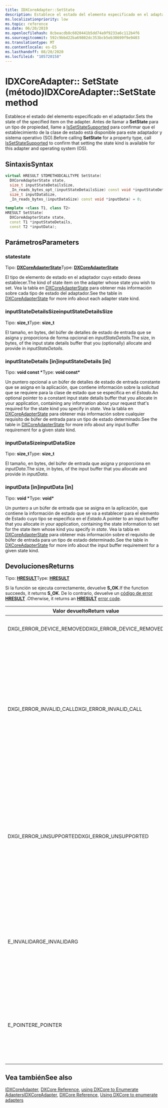```yaml
---
title: IDXCoreAdapter::SetState
description: Establece el estado del elemento especificado en el adaptador.
ms.localizationpriority: low
ms.topic: reference
ms.date: 06/20/2019
ms.openlocfilehash: 8cbeacdb8c6020441b5dd74a9f9233a6c112b4f6
ms.sourcegitcommit: 592c9bbd22ba69802dc353bcb5eb30699f9e9403
ms.translationtype: MT
ms.contentlocale: es-ES
ms.lasthandoff: 08/20/2020
ms.locfileid: "105720158"
---
```

# <a name="idxcoreadaptersetstate-method"></a><span data-ttu-id="2c4d1-103">IDXCoreAdapter:: SetState (método)</span><span class="sxs-lookup"><span data-stu-id="2c4d1-103">IDXCoreAdapter::SetState method</span></span>

<span data-ttu-id="2c4d1-104">Establece el estado del elemento especificado en el adaptador.</span><span class="sxs-lookup"><span data-stu-id="2c4d1-104">Sets the state of the specified item on the adapter.</span></span> <span data-ttu-id="2c4d1-105">Antes de llamar a **SetState** para un tipo de propiedad, llame a [IsSetStateSupported](./nf-dxcore_interface-idxcoreadapter-issetstatesupported.md) para confirmar que el establecimiento de la clase de estado está disponible para este adaptador y sistema operativo (SO).</span><span class="sxs-lookup"><span data-stu-id="2c4d1-105">Before calling **SetState** for a property type, call [IsSetStateSupported](./nf-dxcore_interface-idxcoreadapter-issetstatesupported.md) to confirm that setting the state kind is available for this adapter and operating system (OS).</span></span>

## <a name="syntax"></a><span data-ttu-id="2c4d1-106">Sintaxis</span><span class="sxs-lookup"><span data-stu-id="2c4d1-106">Syntax</span></span>

```cpp
virtual HRESULT STDMETHODCALLTYPE SetState( 
  DXCoreAdapterState state,
  size_t inputStateDetailsSize,
  _In_reads_bytes_opt_(inputStateDetailsSize) const void *inputStateDetails,
  size_t inputDataSize,
  _In_reads_bytes_(inputDataSize) const void *inputData) = 0;

template <class T1, class T2>
HRESULT SetState( 
  DXCoreAdapterState state,
  const T1 *inputStateDetails,
  const T2 *inputData);
```

## <a name="parameters"></a><span data-ttu-id="2c4d1-107">Parámetros</span><span class="sxs-lookup"><span data-stu-id="2c4d1-107">Parameters</span></span>

### <a name="state"></a><span data-ttu-id="2c4d1-108">state</span><span class="sxs-lookup"><span data-stu-id="2c4d1-108">state</span></span>

<span data-ttu-id="2c4d1-109">Tipo: **[DXCoreAdapterState](./ne-dxcore_interface-dxcoreadapterstate.md)**</span><span class="sxs-lookup"><span data-stu-id="2c4d1-109">Type: **[DXCoreAdapterState](./ne-dxcore_interface-dxcoreadapterstate.md)**</span></span>

<span data-ttu-id="2c4d1-110">El tipo de elemento de estado en el adaptador cuyo estado desea establecer.</span><span class="sxs-lookup"><span data-stu-id="2c4d1-110">The kind of state item on the adapter whose state you wish to set.</span></span> <span data-ttu-id="2c4d1-111">Vea la tabla en [DXCoreAdapterState](./ne-dxcore_interface-dxcoreadapterstate.md) para obtener más información sobre cada tipo de estado del adaptador.</span><span class="sxs-lookup"><span data-stu-id="2c4d1-111">See the table in [DXCoreAdapterState](./ne-dxcore_interface-dxcoreadapterstate.md) for more info about each adapter state kind.</span></span>

### <a name="inputstatedetailssize"></a><span data-ttu-id="2c4d1-112">inputStateDetailsSize</span><span class="sxs-lookup"><span data-stu-id="2c4d1-112">inputStateDetailsSize</span></span>

<span data-ttu-id="2c4d1-113">Tipo: **size_t**</span><span class="sxs-lookup"><span data-stu-id="2c4d1-113">Type: **size_t**</span></span>

<span data-ttu-id="2c4d1-114">El tamaño, en bytes, del búfer de detalles de estado de entrada que se asigna y proporciona de forma opcional en *inputStateDetails*.</span><span class="sxs-lookup"><span data-stu-id="2c4d1-114">The size, in bytes, of the input state details buffer that you (optionally) allocate and provide in *inputStateDetails*.</span></span>

### <a name="inputstatedetails-in"></a><span data-ttu-id="2c4d1-115">inputStateDetails [in]</span><span class="sxs-lookup"><span data-stu-id="2c4d1-115">inputStateDetails [in]</span></span>

<span data-ttu-id="2c4d1-116">Tipo: **void const \***</span><span class="sxs-lookup"><span data-stu-id="2c4d1-116">Type: **void const\***</span></span>

<span data-ttu-id="2c4d1-117">Un puntero opcional a un búfer de detalles de estado de entrada constante que se asigna en la aplicación, que contiene información sobre la solicitud que se requiere para la clase de estado que se especifica en el *Estado*.</span><span class="sxs-lookup"><span data-stu-id="2c4d1-117">An optional pointer to a constant input state details buffer that you allocate in your application, containing any information about your request that's required for the state kind you specify in *state*.</span></span> <span data-ttu-id="2c4d1-118">Vea la tabla en [DXCoreAdapterState](./ne-dxcore_interface-dxcoreadapterstate.md) para obtener más información sobre cualquier requisito de búfer de entrada para un tipo de estado determinado.</span><span class="sxs-lookup"><span data-stu-id="2c4d1-118">See the table in [DXCoreAdapterState](./ne-dxcore_interface-dxcoreadapterstate.md) for more info about any input buffer requirement for a given state kind.</span></span>

### <a name="inputdatasize"></a><span data-ttu-id="2c4d1-119">inputDataSize</span><span class="sxs-lookup"><span data-stu-id="2c4d1-119">inputDataSize</span></span>

<span data-ttu-id="2c4d1-120">Tipo: **size_t**</span><span class="sxs-lookup"><span data-stu-id="2c4d1-120">Type: **size_t**</span></span>

<span data-ttu-id="2c4d1-121">El tamaño, en bytes, del búfer de entrada que asigna y proporciona en *inputData*.</span><span class="sxs-lookup"><span data-stu-id="2c4d1-121">The size, in bytes, of the input buffer that you allocate and provide in *inputData*.</span></span>

### <a name="inputdata-in"></a><span data-ttu-id="2c4d1-122">inputData [in]</span><span class="sxs-lookup"><span data-stu-id="2c4d1-122">inputData [in]</span></span>

<span data-ttu-id="2c4d1-123">Tipo: **void \***</span><span class="sxs-lookup"><span data-stu-id="2c4d1-123">Type: **void\***</span></span>

<span data-ttu-id="2c4d1-124">Un puntero a un búfer de entrada que se asigna en la aplicación, que contiene la información de estado que se va a establecer para el elemento de Estado cuyo tipo se especifica en el *Estado*.</span><span class="sxs-lookup"><span data-stu-id="2c4d1-124">A pointer to an input buffer that you allocate in your application, containing the state information to set for the state item whose kind you specify in *state*.</span></span> <span data-ttu-id="2c4d1-125">Vea la tabla en [DXCoreAdapterState](./ne-dxcore_interface-dxcoreadapterstate.md) para obtener más información sobre el requisito de búfer de entrada para un tipo de estado determinado.</span><span class="sxs-lookup"><span data-stu-id="2c4d1-125">See the table in [DXCoreAdapterState](./ne-dxcore_interface-dxcoreadapterstate.md) for more info about the input buffer requirement for a given state kind.</span></span>

## <a name="returns"></a><span data-ttu-id="2c4d1-126">Devoluciones</span><span class="sxs-lookup"><span data-stu-id="2c4d1-126">Returns</span></span>

<span data-ttu-id="2c4d1-127">Tipo: **[HRESULT](../../com/structure-of-com-error-codes.md)**</span><span class="sxs-lookup"><span data-stu-id="2c4d1-127">Type: **[HRESULT](../../com/structure-of-com-error-codes.md)**</span></span>

<span data-ttu-id="2c4d1-128">Si la función se ejecuta correctamente, devuelve **S_OK**.</span><span class="sxs-lookup"><span data-stu-id="2c4d1-128">If the function succeeds, it returns **S_OK**.</span></span> <span data-ttu-id="2c4d1-129">De lo contrario, devuelve un [código de error](../../com/com-error-codes-10.md) [**HRESULT**](../../com/structure-of-com-error-codes.md) .</span><span class="sxs-lookup"><span data-stu-id="2c4d1-129">Otherwise, it returns an [**HRESULT**](../../com/structure-of-com-error-codes.md) [error code](../../com/com-error-codes-10.md).</span></span>

|<span data-ttu-id="2c4d1-130">Valor devuelto</span><span class="sxs-lookup"><span data-stu-id="2c4d1-130">Return value</span></span>|<span data-ttu-id="2c4d1-131">Descripción</span><span class="sxs-lookup"><span data-stu-id="2c4d1-131">Description</span></span>|
|-|-|
|<span data-ttu-id="2c4d1-132">DXGI_ERROR_DEVICE_REMOVED</span><span class="sxs-lookup"><span data-stu-id="2c4d1-132">DXGI_ERROR_DEVICE_REMOVED</span></span>|<span data-ttu-id="2c4d1-133">El adaptador ya no tiene un estado válido.</span><span class="sxs-lookup"><span data-stu-id="2c4d1-133">The adapter is no longer in a valid state.</span></span>|
|<span data-ttu-id="2c4d1-134">DXGI_ERROR_INVALID_CALL</span><span class="sxs-lookup"><span data-stu-id="2c4d1-134">DXGI_ERROR_INVALID_CALL</span></span>|<span data-ttu-id="2c4d1-135">Este sistema operativo (SO) no reconoce la clase de estado especificada en *Estado* .</span><span class="sxs-lookup"><span data-stu-id="2c4d1-135">The state kind specified in *state* is not recognized by this operating system (OS).</span></span> <span data-ttu-id="2c4d1-136">Llame a [IsSetStateSupported](./nf-dxcore_interface-idxcoreadapter-issetstatesupported.md) para confirmar que el establecimiento de la clase de estado está disponible para este adaptador y sistema operativo (SO).</span><span class="sxs-lookup"><span data-stu-id="2c4d1-136">Call [IsSetStateSupported](./nf-dxcore_interface-idxcoreadapter-issetstatesupported.md) to confirm that setting the state kind is available for this adapter and operating system (OS).</span></span>|
|<span data-ttu-id="2c4d1-137">DXGI_ERROR_UNSUPPORTED</span><span class="sxs-lookup"><span data-stu-id="2c4d1-137">DXGI_ERROR_UNSUPPORTED</span></span>|<span data-ttu-id="2c4d1-138">El adaptador no admite la clase de estado especificada en el *Estado* .</span><span class="sxs-lookup"><span data-stu-id="2c4d1-138">The state kind specified in *state* is not supported by the adapter.</span></span> <span data-ttu-id="2c4d1-139">Llame a [IsSetStateSupported](./nf-dxcore_interface-idxcoreadapter-issetstatesupported.md) para confirmar que el establecimiento de la clase de estado está disponible para este adaptador y sistema operativo (SO).</span><span class="sxs-lookup"><span data-stu-id="2c4d1-139">Call [IsSetStateSupported](./nf-dxcore_interface-idxcoreadapter-issetstatesupported.md) to confirm that setting the state kind is available for this adapter and operating system (OS).</span></span>|
|<span data-ttu-id="2c4d1-140">E_INVALIDARG</span><span class="sxs-lookup"><span data-stu-id="2c4d1-140">E_INVALIDARG</span></span>|<span data-ttu-id="2c4d1-141">Se proporciona un tamaño de búfer insuficiente para *inputData* (o para *inputStateDetails* cuando se necesita un búfer de detalles de estado de entrada).</span><span class="sxs-lookup"><span data-stu-id="2c4d1-141">An insufficient buffer size is provided for *inputData* (or for *inputStateDetails* where an input state details buffer is necessary).</span></span>|
|<span data-ttu-id="2c4d1-142">E_POINTER</span><span class="sxs-lookup"><span data-stu-id="2c4d1-142">E_POINTER</span></span>|<span data-ttu-id="2c4d1-143">`nullptr` se proporcionó para *inputData* (o para *inputStateDetails* cuando se necesita un búfer de detalles de estado de entrada).</span><span class="sxs-lookup"><span data-stu-id="2c4d1-143">`nullptr` was provided for *inputData* (or for *inputStateDetails* where an input state details buffer is necessary).</span></span>|

## <a name="see-also"></a><span data-ttu-id="2c4d1-144">Vea también</span><span class="sxs-lookup"><span data-stu-id="2c4d1-144">See also</span></span>

<span data-ttu-id="2c4d1-145">[IDXCoreAdapter](./nn-dxcore_interface-idxcoreadapter.md), [DXCore Reference](../dxcore-reference.md), [using DXCore to Enumerate Adapters](../dxcore-enum-adapters.md)</span><span class="sxs-lookup"><span data-stu-id="2c4d1-145">[IDXCoreAdapter](./nn-dxcore_interface-idxcoreadapter.md), [DXCore Reference](../dxcore-reference.md), [Using DXCore to enumerate adapters](../dxcore-enum-adapters.md)</span></span>